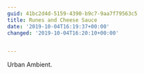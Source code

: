 ```yaml
---
guid: 41bc2d4d-5159-4390-b9c7-9aa7f79563c5
title: Runes and Cheese Sauce
date: '2019-10-04T16:19:37+00:00'
changed: '2019-10-04T16:20:10+00:00'


---
```


Urban Ambient.
